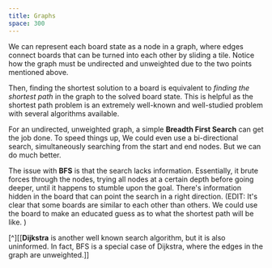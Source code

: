 ```yaml
---
title: Graphs
space: 300
---
```


We can represent each board state as a node in a graph, where edges connect boards that can be turned into each other by sliding a tile. Notice how the graph must be undirected and unweighted due to the two points mentioned above.

Then, finding the shortest solution to a board is equivalent to _finding the shortest path_ in the graph to the solved board state. This is helpful as the shortest path problem is an extremely well-known and well-studied problem with several algorithms available.

For an undirected, unweighted graph, a simple **Breadth First Search** can get the job done. To speed things up, We could even use a bi-directional search, simultaneously searching from the start and end nodes. But we can do much better.

The issue with **BFS** is that the search lacks information. Essentially, it brute forces through the nodes, trying all nodes at a certain depth before going deeper, until it happens to stumble upon the goal. There's information hidden in the board that can point the search in a right direction. (EDIT: It's clear that some boards are similar to each other than others. We could use the board to make an educated guess as to what the shortest path will be like. )

[^][[**Dijkstra** is another well known search algorithm, but it is also uninformed. In fact, BFS is a special case of Dijkstra, where the edges in the graph are unweighted.]]
